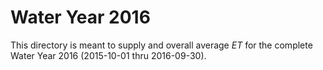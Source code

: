 # Water Year 2016

This directory is meant to supply and overall average _ET_ for the complete Water Year 2016 (2015-10-01 thru 2016-09-30).  



